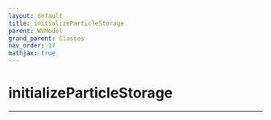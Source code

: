 ```yaml
---
layout: default
title: initializeParticleStorage
parent: WVModel
grand_parent: Classes
nav_order: 17
mathjax: true
---
```


#  initializeParticleStorage




---

